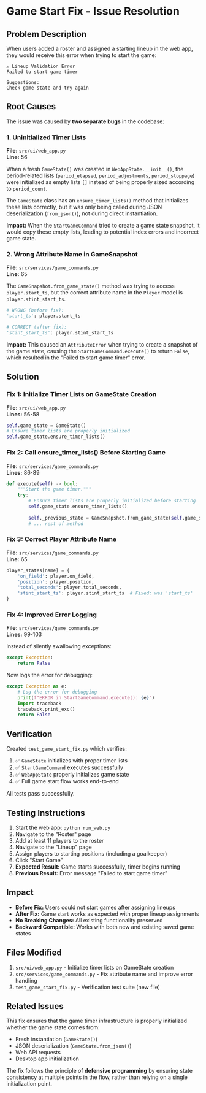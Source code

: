 # Game Start Fix - Issue Resolution

## Problem Description

When users added a roster and assigned a starting lineup in the web app, they would receive this error when trying to start the game:

```
⚠️ Lineup Validation Error
Failed to start game timer

Suggestions:
Check game state and try again
```

## Root Causes

The issue was caused by **two separate bugs** in the codebase:

### 1. Uninitialized Timer Lists

**File:** `src/ui/web_app.py`  
**Line:** 56

When a fresh `GameState()` was created in `WebAppState.__init__()`, the period-related lists (`period_elapsed`, `period_adjustments`, `period_stoppage`) were initialized as empty lists `[]` instead of being properly sized according to `period_count`.

The `GameState` class has an `ensure_timer_lists()` method that initializes these lists correctly, but it was only being called during JSON deserialization (`from_json()`), not during direct instantiation.

**Impact:** When the `StartGameCommand` tried to create a game state snapshot, it would copy these empty lists, leading to potential index errors and incorrect game state.

### 2. Wrong Attribute Name in GameSnapshot

**File:** `src/services/game_commands.py`  
**Line:** 65

The `GameSnapshot.from_game_state()` method was trying to access `player.start_ts`, but the correct attribute name in the `Player` model is `player.stint_start_ts`.

```python
# WRONG (before fix):
'start_ts': player.start_ts

# CORRECT (after fix):
'stint_start_ts': player.stint_start_ts
```

**Impact:** This caused an `AttributeError` when trying to create a snapshot of the game state, causing the `StartGameCommand.execute()` to return `False`, which resulted in the "Failed to start game timer" error.

## Solution

### Fix 1: Initialize Timer Lists on GameState Creation

**File:** `src/ui/web_app.py`  
**Lines:** 56-58

```python
self.game_state = GameState()
# Ensure timer lists are properly initialized
self.game_state.ensure_timer_lists()
```

### Fix 2: Call ensure_timer_lists() Before Starting Game

**File:** `src/services/game_commands.py`  
**Lines:** 86-89

```python
def execute(self) -> bool:
    """Start the game timer."""
    try:
        # Ensure timer lists are properly initialized before starting
        self.game_state.ensure_timer_lists()
        
        self._previous_state = GameSnapshot.from_game_state(self.game_state)
        # ... rest of method
```

### Fix 3: Correct Player Attribute Name

**File:** `src/services/game_commands.py`  
**Line:** 65

```python
player_states[name] = {
    'on_field': player.on_field,
    'position': player.position,
    'total_seconds': player.total_seconds,
    'stint_start_ts': player.stint_start_ts  # Fixed: was 'start_ts'
}
```

### Fix 4: Improved Error Logging

**File:** `src/services/game_commands.py`  
**Lines:** 99-103

Instead of silently swallowing exceptions:
```python
except Exception:
    return False
```

Now logs the error for debugging:
```python
except Exception as e:
    # Log the error for debugging
    print(f"ERROR in StartGameCommand.execute(): {e}")
    import traceback
    traceback.print_exc()
    return False
```

## Verification

Created `test_game_start_fix.py` which verifies:

1. ✅ `GameState` initializes with proper timer lists
2. ✅ `StartGameCommand` executes successfully
3. ✅ `WebAppState` properly initializes game state
4. ✅ Full game start flow works end-to-end

All tests pass successfully.

## Testing Instructions

1. Start the web app: `python run_web.py`
2. Navigate to the "Roster" page
3. Add at least 11 players to the roster
4. Navigate to the "Lineup" page
5. Assign players to starting positions (including a goalkeeper)
6. Click "Start Game"
7. **Expected Result:** Game starts successfully, timer begins running
8. **Previous Result:** Error message "Failed to start game timer"

## Impact

- **Before Fix:** Users could not start games after assigning lineups
- **After Fix:** Game start works as expected with proper lineup assignments
- **No Breaking Changes:** All existing functionality preserved
- **Backward Compatible:** Works with both new and existing saved game states

## Files Modified

1. `src/ui/web_app.py` - Initialize timer lists on GameState creation
2. `src/services/game_commands.py` - Fix attribute name and improve error handling
3. `test_game_start_fix.py` - Verification test suite (new file)

## Related Issues

This fix ensures that the game timer infrastructure is properly initialized whether the game state comes from:
- Fresh instantiation (`GameState()`)
- JSON deserialization (`GameState.from_json()`)
- Web API requests
- Desktop app initialization

The fix follows the principle of **defensive programming** by ensuring state consistency at multiple points in the flow, rather than relying on a single initialization point.
